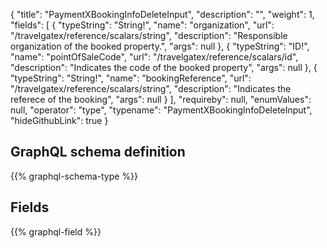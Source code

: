 {
  "title": "PaymentXBookingInfoDeleteInput",
  "description": "",
  "weight": 1,
  "fields": [
    {
      "typeString": "String!",
      "name": "organization",
      "url": "/travelgatex/reference/scalars/string",
      "description": "Responsible organization of the booked property.",
      "args": null
    },
    {
      "typeString": "ID!",
      "name": "pointOfSaleCode",
      "url": "/travelgatex/reference/scalars/id",
      "description": "Indicates the code of the booked property",
      "args": null
    },
    {
      "typeString": "String!",
      "name": "bookingReference",
      "url": "/travelgatex/reference/scalars/string",
      "description": "Indicates the referece of the booking",
      "args": null
    }
  ],
  "requireby": null,
  "enumValues": null,
  "operator": "type",
  "typename": "PaymentXBookingInfoDeleteInput",
  "hideGithubLink": true
}
## GraphQL schema definition

{{% graphql-schema-type %}}

## Fields

{{% graphql-field %}}
